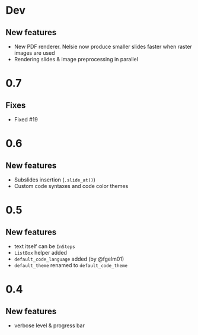 # Dev

## New features

* New PDF renderer. Nelsie now produce smaller slides faster when raster images are used
* Rendering slides & image preprocessing in parallel

# 0.7

## Fixes

* Fixed #19


# 0.6

## New features

* Subslides insertion (`.slide_at()`)
* Custom code syntaxes and code color themes


# 0.5

## New features

* text itself can be `InSteps`
* `ListBox` helper added
* `default_code_language` added (by @fgelm01)
* `default_theme` renamed to `default_code_theme`


# 0.4

## New features

* verbose level & progress bar
